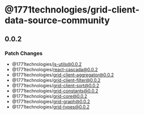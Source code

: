 # @1771technologies/grid-client-data-source-community

## 0.0.2

### Patch Changes

- @1771technologies/js-utils@0.0.2
- @1771technologies/react-cascada@0.0.2
- @1771technologies/grid-client-aggregator@0.0.2
- @1771technologies/grid-client-filter@0.0.2
- @1771technologies/grid-client-sort@0.0.2
- @1771technologies/grid-constants@0.0.2
- @1771technologies/grid-core@0.0.2
- @1771technologies/grid-graph@0.0.2
- @1771technologies/grid-types@0.0.2

